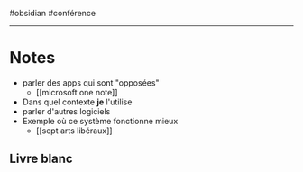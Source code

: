 #obsidian #conférence

---

# Notes

 - parler des apps qui sont "opposées"
     - [[microsoft one note]]
 - Dans quel contexte **je** l'utilise
 - parler d'autres logiciels
 - Exemple où ce système fonctionne mieux
     - [[sept arts libéraux]]

## Livre blanc



